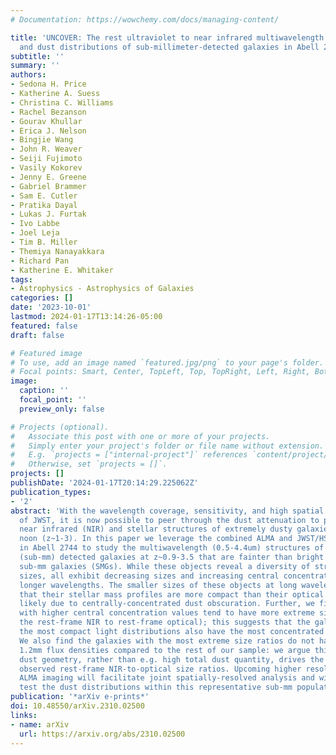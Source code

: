 ```yaml
---
# Documentation: https://wowchemy.com/docs/managing-content/

title: 'UNCOVER: The rest ultraviolet to near infrared multiwavelength structures
  and dust distributions of sub-millimeter-detected galaxies in Abell 2744'
subtitle: ''
summary: ''
authors:
- Sedona H. Price
- Katherine A. Suess
- Christina C. Williams
- Rachel Bezanson
- Gourav Khullar
- Erica J. Nelson
- Bingjie Wang
- John R. Weaver
- Seiji Fujimoto
- Vasily Kokorev
- Jenny E. Greene
- Gabriel Brammer
- Sam E. Cutler
- Pratika Dayal
- Lukas J. Furtak
- Ivo Labbe
- Joel Leja
- Tim B. Miller
- Themiya Nanayakkara
- Richard Pan
- Katherine E. Whitaker
tags:
- Astrophysics - Astrophysics of Galaxies
categories: []
date: '2023-10-01'
lastmod: 2024-01-17T13:14:26-05:00
featured: false
draft: false

# Featured image
# To use, add an image named `featured.jpg/png` to your page's folder.
# Focal points: Smart, Center, TopLeft, Top, TopRight, Left, Right, BottomLeft, Bottom, BottomRight.
image:
  caption: ''
  focal_point: ''
  preview_only: false

# Projects (optional).
#   Associate this post with one or more of your projects.
#   Simply enter your project's folder or file name without extension.
#   E.g. `projects = ["internal-project"]` references `content/project/deep-learning/index.md`.
#   Otherwise, set `projects = []`.
projects: []
publishDate: '2024-01-17T20:14:29.225062Z'
publication_types:
- '2'
abstract: 'With the wavelength coverage, sensitivity, and high spatial resolution
  of JWST, it is now possible to peer through the dust attenuation to probe the rest-frame
  near infrared (NIR) and stellar structures of extremely dusty galaxies at cosmic
  noon (z~1-3). In this paper we leverage the combined ALMA and JWST/HST coverage
  in Abell 2744 to study the multiwavelength (0.5-4.4um) structures of 11 sub-millimeter
  (sub-mm) detected galaxies at z~0.9-3.5 that are fainter than bright “classical”
  sub-mm galaxies (SMGs). While these objects reveal a diversity of structures and
  sizes, all exhibit decreasing sizes and increasing central concentration towards
  longer wavelengths. The smaller sizes of these objects at long wavelengths indicate
  that their stellar mass profiles are more compact than their optical light profiles,
  likely due to centrally-concentrated dust obscuration. Further, we find that galaxies
  with higher central concentration values tend to have more extreme size ratios (comparing
  the rest-frame NIR to rest-frame optical); this suggests that the galaxies with
  the most compact light distributions also have the most concentrated dust distributions.
  We also find the galaxies with the most extreme size ratios do not have elevated
  1.2mm flux densities compared to the rest of our sample: we argue this means compact
  dust geometry, rather than e.g. high total dust quantity, drives the most extreme
  observed rest-frame NIR-to-optical size ratios. Upcoming higher resolution 1.2mm
  ALMA imaging will facilitate joint spatially-resolved analysis and will directly
  test the dust distributions within this representative sub-mm population.'
publication: '*arXiv e-prints*'
doi: 10.48550/arXiv.2310.02500
links:
- name: arXiv
  url: https://arxiv.org/abs/2310.02500
---
```

